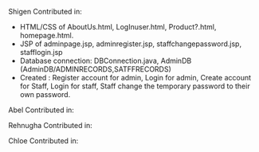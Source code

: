 Shigen Contributed in:
- HTML/CSS of AboutUs.html, LogInuser.html, Product?.html, homepage.html.
- JSP of adminpage.jsp, adminregister.jsp, staffchangepassword.jsp, stafflogin.jsp
- Database connection: DBConnection.java, AdminDB (AdminDB/ADMINRECORDS,SATFFRECORDS)
- Created : Register account for admin, Login for admin, Create account for Staff, Login for staff, Staff change the temporary password to their own password.


Abel Contributed in:


Rehnugha Contributed in:



Chloe Contributed in:


